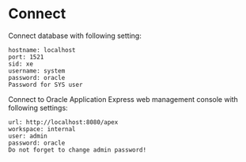 # Connect

Connect database with following setting:

```
hostname: localhost
port: 1521
sid: xe
username: system
password: oracle
Password for SYS user
```

Connect to Oracle Application Express web management console with following settings:

```
url: http://localhost:8080/apex
workspace: internal
user: admin
password: oracle
Do not forget to change admin password!
```
